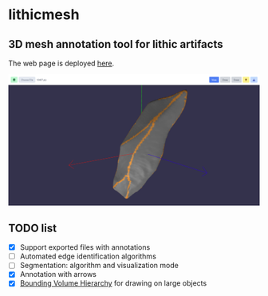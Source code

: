 # lithicmesh

## 3D mesh annotation tool for lithic artifacts

The web page is deployed [here](https://lithicmesh-4742db0b77d1.herokuapp.com/).

![Webpage](readme/webpage-readme.png)

## TODO list

- [x] Support exported files with annotations
- [ ] Automated edge identification algorithms
- [ ] Segmentation: algorithm and visualization mode
- [x] Annotation with arrows
- [x] [Bounding Volume Hierarchy](https://github.com/gkjohnson/three-mesh-bvh) for drawing on large objects